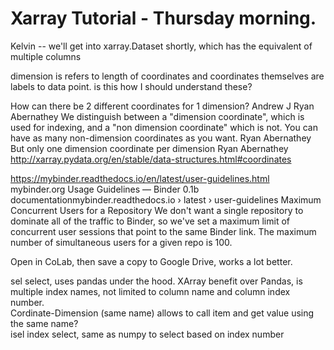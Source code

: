 # Xarray Tutorial - Thursday morning.

Kelvin -- we'll get into xarray.Dataset shortly, which has the equivalent of multiple columns

dimension is refers to length of coordinates and coordinates themselves are labels to data point. is this how I should understand these?

How can there be 2 different coordinates for 1 dimension?
Andrew J
Ryan Abernathey We distinguish between a "dimension coordinate", which is used for indexing, and a "non dimension coordinate" which is not. You can have as many non-dimension coordinates as you want.
Ryan Abernathey But only one dimension coordinate per dimension
Ryan Abernathey http://xarray.pydata.org/en/stable/data-structures.html#coordinates

https://mybinder.readthedocs.io/en/latest/user-guidelines.html
mybinder.org Usage Guidelines — Binder 0.1b documentationmybinder.readthedocs.io › latest › user-guidelines
Maximum Concurrent Users for a Repository We don't want a single repository to dominate all of the traffic to Binder, so we've set a maximum limit of concurrent user sessions that point to the same Binder link. The maximum number of simultaneous users for a given repo is 100.

Open in CoLab, then save a copy to Google Drive, works a lot better.  

sel select, uses pandas under the hood.
XArray benefit over Pandas, is multiple index names, not limited to column name and column index number.  
Cordinate-Dimension (same name) allows to call item and get value using the same name?  
isel index select, same as numpy to select based on index number
